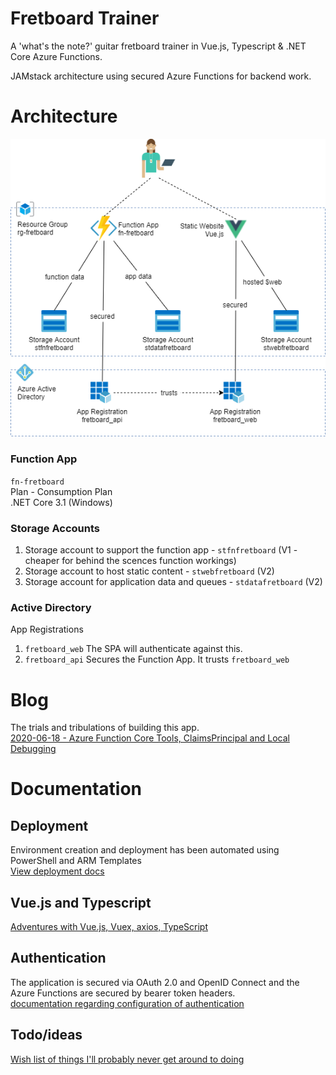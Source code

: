 # Fretboard Trainer
A 'what's the note?' guitar fretboard trainer in Vue.js, Typescript & .NET Core Azure Functions.

JAMstack architecture using secured Azure Functions for backend work.

# Architecture

![Diagram of architecture](docs/fretboard-architecture.png)  

### Function App
`fn-fretboard`  
Plan - Consumption Plan  
.NET Core 3.1 (Windows)  

### Storage Accounts
1. Storage account to support the function app - `stfnfretboard` (V1 - cheaper for behind the scences function workings)  
2. Storage account to host static content - `stwebfretboard` (V2)  
3. Storage account for application data and queues - `stdatafretboard` (V2)

### Active Directory
App Registrations  
1. `fretboard_web` The SPA will authenticate against this.  
2. `fretboard_api` Secures the Function App. It trusts `fretboard_web`  

# Blog
The trials and tribulations of building this app.    
[2020-06-18 - Azure Function Core Tools, ClaimsPrincipal and Local Debugging](blog/2020-06-18_claimsprincipal-azure-functions-core-tools.md)


# Documentation

## Deployment
Environment creation and deployment has been automated using PowerShell and ARM Templates  
[View deployment docs](docs/deployment.md)

## Vue.js and Typescript
[Adventures with Vue.js, Vuex, axios, TypeScript](docs/vue.md)

## Authentication
The application is secured via OAuth 2.0 and OpenID Connect and the Azure Functions are secured by bearer token headers.  
[documentation regarding configuration of authentication](/docs/authentication.md)

## Todo/ideas
[Wish list of things I'll probably never get around to doing](/docs/ideas.md)